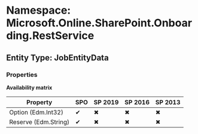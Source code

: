 # Namespace: Microsoft.Online.SharePoint.Onboarding.RestService
## Entity Type: JobEntityData

### Properties

**Availability matrix**

Property | SPO | SP 2019 | SP 2016 | SP 2013
----------|-----|---------|---------|--------
Option (Edm.Int32) | ✔ | ✖ | ✖ | ✖
Reserve (Edm.String) | ✔ | ✖ | ✖ | ✖

